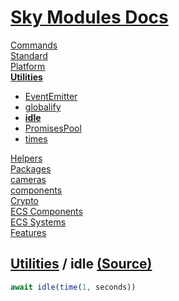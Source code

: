 <!--- This idle was auto-generated using "pnpm exec sky readme" --> 

# [Sky Modules Docs](../../README.md)

[Commands](..%2F..%2F%5Fcommands%2FREADME.md)   
[Standard](..%2F..%2Fstandard%2FREADME.md)   
[Platform](..%2F..%2Fplatform%2FREADME.md)   
**[Utilities](..%2F..%2Futilities%2FREADME.md)**   
* [EventEmitter](..%2F..%2Futilities%2FEventEmitter%2FREADME.md)
* [globalify](..%2F..%2Futilities%2Fglobalify%2FREADME.md)
* **[idle](..%2F..%2Futilities%2Fidle%2FREADME.md)**
* [PromisesPool](..%2F..%2Futilities%2FPromisesPool%2FREADME.md)
* [times](..%2F..%2Futilities%2Ftimes%2FREADME.md)
  
[Helpers](..%2F..%2Fhelpers%2FREADME.md)   
[Packages](..%2F..%2Fpkgs%2FREADME.md)   
[cameras](..%2F..%2Fcameras%2FREADME.md)   
[components](..%2F..%2Fcomponents%2FREADME.md)   
[Crypto](..%2F..%2Fcrypto%2FREADME.md)   
[ECS Components](..%2F..%2Fecs-components%2FREADME.md)   
[ECS Systems](..%2F..%2Fecs-systems%2FREADME.md)   
[Features](..%2F..%2Ffeatures%2FREADME.md)   

## [Utilities](..%2F..%2Futilities%2FREADME.md) / idle [(Source)](..%2F..%2Futilities%2Fidle%2F)

  
```ts
await idle(time(1, seconds))

```